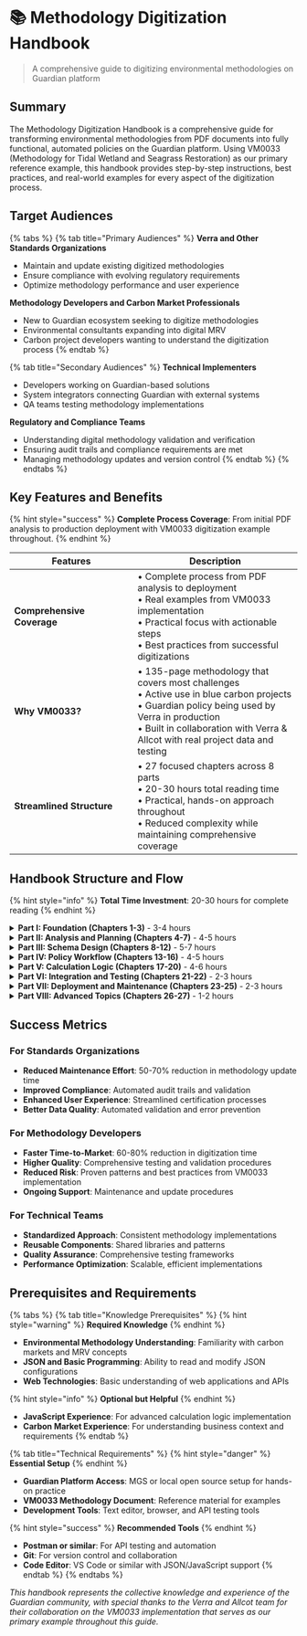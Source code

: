 # 📚 Methodology Digitization Handbook

> A comprehensive guide to digitizing environmental methodologies on Guardian platform

## Summary

The Methodology Digitization Handbook is a comprehensive guide for transforming environmental methodologies from PDF documents into fully functional, automated policies on the Guardian platform. Using VM0033 (Methodology for Tidal Wetland and Seagrass Restoration) as our primary reference example, this handbook provides step-by-step instructions, best practices, and real-world examples for every aspect of the digitization process.

## Target Audiences

{% tabs %}
{% tab title="Primary Audiences" %}
**Verra and Other Standards Organizations**

* Maintain and update existing digitized methodologies
* Ensure compliance with evolving regulatory requirements
* Optimize methodology performance and user experience

**Methodology Developers and Carbon Market Professionals**

* New to Guardian ecosystem seeking to digitize methodologies
* Environmental consultants expanding into digital MRV
* Carbon project developers wanting to understand the digitization process
{% endtab %}

{% tab title="Secondary Audiences" %}
**Technical Implementers**

* Developers working on Guardian-based solutions
* System integrators connecting Guardian with external systems
* QA teams testing methodology implementations

**Regulatory and Compliance Teams**

* Understanding digital methodology validation and verification
* Ensuring audit trails and compliance requirements are met
* Managing methodology updates and version control
{% endtab %}
{% endtabs %}

## Key Features and Benefits

{% hint style="success" %}
**Complete Process Coverage**: From initial PDF analysis to production deployment with VM0033 digitization example throughout.
{% endhint %}

<table><thead><tr><th width="200">Features</th><th>Description</th></tr></thead><tbody><tr><td><strong>Comprehensive Coverage</strong></td><td>• Complete process from PDF analysis to deployment<br>• Real examples from VM0033 implementation<br>• Practical focus with actionable steps<br>• Best practices from successful digitizations</td></tr><tr><td><strong>Why VM0033?</strong></td><td>• 135-page methodology that covers most challenges<br>• Active use in blue carbon projects<br>• Guardian policy being used by Verra in production<br>• Built in collaboration with Verra &#x26; Allcot with real project data and testing</td></tr><tr><td><strong>Streamlined Structure</strong></td><td>• 27 focused chapters across 8 parts<br>• 20-30 hours total reading time<br>• Practical, hands-on approach throughout<br>• Reduced complexity while maintaining comprehensive coverage</td></tr></tbody></table>

## Handbook Structure and Flow

{% hint style="info" %}
**Total Time Investment**: 20-30 hours for complete reading
{% endhint %}

<details>

<summary><strong>Part I: Foundation (Chapters 1-3)</strong> - 3-4 hours</summary>

**Purpose**: Establish understanding of methodology digitization and Guardian platform **Outcome**: Clear comprehension of the digitization process and platform capabilities

* Chapter 1: Introduction to Methodology Digitization
* Chapter 2: Understanding VM0033 Methodology
* Chapter 3: Guardian Platform Overview for Methodology Developers

</details>

<details>

<summary><strong>Part II: Analysis and Planning (Chapters 4-7)</strong> - 4-5 hours</summary>

**Purpose**: Systematic analysis of methodology documents and preparation for digitization **Outcome**: Complete understanding of methodology requirements and test artifacts

* Chapter 4: Methodology Analysis and Decomposition
* Chapter 5: Equation Mapping and Parameter Identification
* Chapter 6: Tools and Modules Integration
* Chapter 7: Test Artifact Development

</details>

<details>

<summary><strong>Part III: Schema Design (Chapters 8-12)</strong> - 5-7 hours</summary>

**Purpose**: Design and implement data structures for methodology implementation **Outcome**: Working schemas for all methodology data requirements

* Chapter 8: Schema Architecture and Design Principles
* Chapter 9: Project Design Document (PDD) Schema Development
* Chapter 10: Monitoring Report Schema Development
* Chapter 11: Advanced Schema Techniques
* Chapter 12: Schema Testing and Validation

</details>

<details>

<summary><strong>Part IV: Policy Workflow (Chapters 13-16)</strong> - 4-5 hours</summary>

**Purpose**: Design and configure the complete certification workflow **Outcome**: Functional policy workflow with proper stakeholder interactions

* Chapter 13: Stakeholder Analysis and Role Definition
* Chapter 14: Carbon Credit Certification Workflow Design
* Chapter 15: Policy Workflow Block Configuration
* Chapter 16: Document Flow and State Management

</details>

<details>

<summary><strong>Part V: Calculation Logic (Chapters 17-20)</strong> - 4-6 hours</summary>

**Purpose**: Implement mathematical calculations and validation logic **Outcome**: Accurate, tested calculation implementations

* Chapter 17: Custom Logic Block Development
* Chapter 18: Formula Linked Definitions (FLDs)
* Chapter 19: Data Validation and Error Handling
* Chapter 20: Calculation Testing and Verification

</details>

<details>

<summary><strong>Part VI: Integration and Testing (Chapters 21-22)</strong> - 2-3 hours</summary>

**Purpose**: Comprehensive testing and API integration **Outcome**: Production-ready methodology implementation

* Chapter 21: End-to-End Policy Testing
* Chapter 22: API Integration and Automation

</details>

<details>

<summary><strong>Part VII: Deployment and Maintenance (Chapters 23-25)</strong> - 2-3 hours</summary>

**Purpose**: Deploy, monitor, and maintain methodology implementations **Outcome**: Operational methodology with ongoing support procedures

* Chapter 23: User Management and Role Assignment
* Chapter 24: Monitoring and Analytics - Guardian Indexer
* Chapter 25: Maintenance and Updates

</details>

<details>

<summary><strong>Part VIII: Advanced Topics (Chapters 26-27)</strong> - 1-2 hours</summary>

**Purpose**: Advanced integration techniques and troubleshooting **Outcome**: Expert-level understanding and problem-solving capabilities

* Chapter 26: Integration with External Systems
* Chapter 27: Troubleshooting and Common Issues

</details>

## Success Metrics

### For Standards Organizations

* **Reduced Maintenance Effort**: 50-70% reduction in methodology update time
* **Improved Compliance**: Automated audit trails and validation
* **Enhanced User Experience**: Streamlined certification processes
* **Better Data Quality**: Automated validation and error prevention

### For Methodology Developers

* **Faster Time-to-Market**: 60-80% reduction in digitization time
* **Higher Quality**: Comprehensive testing and validation procedures
* **Reduced Risk**: Proven patterns and best practices from VM0033 implementation
* **Ongoing Support**: Maintenance and update procedures

### For Technical Teams

* **Standardized Approach**: Consistent methodology implementations
* **Reusable Components**: Shared libraries and patterns
* **Quality Assurance**: Comprehensive testing frameworks
* **Performance Optimization**: Scalable, efficient implementations

## Prerequisites and Requirements

{% tabs %}
{% tab title="Knowledge Prerequisites" %}
{% hint style="warning" %}
**Required Knowledge**
{% endhint %}

* **Environmental Methodology Understanding**: Familiarity with carbon markets and MRV concepts
* **JSON and Basic Programming**: Ability to read and modify JSON configurations
* **Web Technologies**: Basic understanding of web applications and APIs

{% hint style="info" %}
**Optional but Helpful**
{% endhint %}

* **JavaScript Experience**: For advanced calculation logic implementation
* **Carbon Market Experience**: For understanding business context and requirements
{% endtab %}

{% tab title="Technical Requirements" %}
{% hint style="danger" %}
**Essential Setup**
{% endhint %}

* **Guardian Platform Access**: MGS or local open source setup for hands-on practice
* **VM0033 Methodology Document**: Reference material for examples
* **Development Tools**: Text editor, browser, and API testing tools

{% hint style="success" %}
**Recommended Tools**
{% endhint %}

* **Postman or similar**: For API testing and automation
* **Git**: For version control and collaboration
* **Code Editor**: VS Code or similar with JSON/JavaScript support
{% endtab %}
{% endtabs %}

_This handbook represents the collective knowledge and experience of the Guardian community, with special thanks to the Verra and Allcot team for their collaboration on the VM0033 implementation that serves as our primary example throughout this guide._
